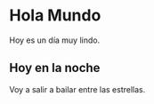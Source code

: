 # Hola Mundo

Hoy es un día muy lindo.

## Hoy en la noche

Voy a salir a bailar entre las estrellas.